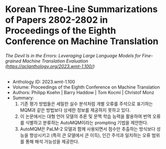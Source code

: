 # Korean Three-Line Summarizations of Papers 2802-2802 in Proceedings of the Eighth Conference on Machine Translation
###### The Devil Is in the Errors: Leveraging Large Language Models for Fine-grained Machine Translation Evaluation (https://aclanthology.org/2023.wmt-1.100/)
- Anthology ID: 2023.wmt-1.100 
- Volume: Proceedings of the Eighth Conference on Machine Translation 
- Authors: Philipp Koehn | Barry Haddow | Tom Kocmi | Christof Monz 
- Summary: 
    1. 기존 평가 방법들은 세밀한 실수 분석처럼 개별 오류를 주석으로 표기하는 MQM과 같은 방법보다 상세한 정보를 제공하지 못하고 있다.
    2. 이 논문에서는 대형 언어 모델의 추론 및 문맥 학습 능력을 활용하여 번역 오류를 식별하고 분류하는 AutoMQM이라는 prompting 기법을 제안한다.
    3. AutoMQM은 PaLM-2 모델과 함께 사용되면서 점수만 추출하는 방식보다 성능을 향상시키고 (특히 큰 모델에서 큰 이득), 인간 주석과 일치하는 오류 범위를 통해 해석 가능성을 제공한다.

